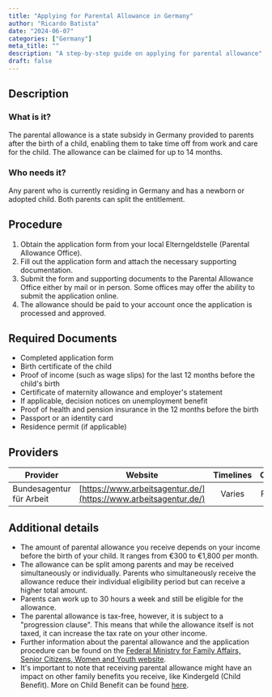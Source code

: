 ```yaml
---
title: "Applying for Parental Allowance in Germany"
author: "Ricardo Batista"
date: "2024-06-07"
categories: ["Germany"]
meta_title: ""
description: "A step-by-step guide on applying for parental allowance"
draft: false
---
```


## Description
### What is it?
The parental allowance is a state subsidy in Germany provided to parents after the birth of a child, enabling them to take time off from work and care for the child. The allowance can be claimed for up to 14 months.

### Who needs it?
Any parent who is currently residing in Germany and has a newborn or adopted child. Both parents can split the entitlement.

## Procedure
1. Obtain the application form from your local Elterngeldstelle (Parental Allowance Office).
2. Fill out the application form and attach the necessary supporting documentation.
3. Submit the form and supporting documents to the Parental Allowance Office either by mail or in person. Some offices may offer the ability to submit the application online.
4. The allowance should be paid to your account once the application is processed and approved.

## Required Documents
- Completed application form
- Birth certificate of the child
- Proof of income (such as wage slips) for the last 12 months before the child's birth
- Certificate of maternity allowance and employer's statement
- If applicable, decision notices on unemployment benefit
- Proof of health and pension insurance in the 12 months before the birth
- Passport or an identity card
- Residence permit (if applicable)
  
## Providers
| Provider        |     Website     |     Timelines    |       Cost      |
| --------------- | --------------- |  :-------------: | :-------------: |
| Bundesagentur für Arbeit | [https://www.arbeitsagentur.de/](https://www.arbeitsagentur.de/) | Varies | Free |
  
## Additional details
- The amount of parental allowance you receive depends on your income before the birth of your child. It ranges from €300 to €1,800 per month.
- The allowance can be split among parents and may be received simultaneously or individually. Parents who simultaneously receive the allowance reduce their individual eligibility period but can receive a higher total amount.
- Parents can work up to 30 hours a week and still be eligible for the allowance.
- The parental allowance is tax-free, however, it is subject to a "progression clause". This means that while the allowance itself is not taxed, it can increase the tax rate on your other income.
- Further information about the parental allowance and the application procedure can be found on the [Federal Ministry for Family Affairs, Senior Citizens, Women and Youth website](https://www.bmfsfj.de/bmfsfj/themen/familie/familienleistungen/elterngeld/elterngeld-und-elterngeldplus).
- It's important to note that receiving parental allowance might have an impact on other family benefits you receive, like Kindergeld (Child Benefit). More on Child Benefit can be found [here](https://www.arbeitsagentur.de/familie-und-kinder/child-benefit-claiming-depends-on-income).